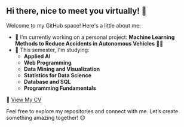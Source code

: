 ## Hi there, nice to meet you virtually! 👋

Welcome to my GitHub space! Here's a little about me:

- 🔭 I’m currently working on a personal project: **Machine Learning Methods to Reduce Accidents in Autonomous Vehicles** 🚗💡  
- 🌱 This semester, I'm studying:  
  - **Applied AI**  
  - **Web Programming**  
  - **Data Mining and Visualization**  
  - **Statistics for Data Science**  
  - **Database and SQL**  
  - **Programming Fundamentals**

📄 [View My CV](https://your-link-to-cv.com)

Feel free to explore my repositories and connect with me. Let’s create something amazing together! 😊
